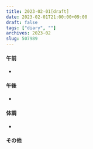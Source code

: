 ```yaml
---
title: 2023-02-01[draft]
date: 2023-02-01T21:00:00+09:00
draft: false
tags: ["diary", ""]
archives: 2023-02
slug: 507989
---
```

#### 午前
- 
#### 午後
- 
#### 体調
- 
#### その他